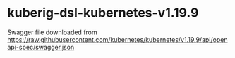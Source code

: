 # kuberig-dsl-kubernetes-v1.19.9

Swagger file downloaded from https://raw.githubusercontent.com/kubernetes/kubernetes/v1.19.9/api/openapi-spec/swagger.json
